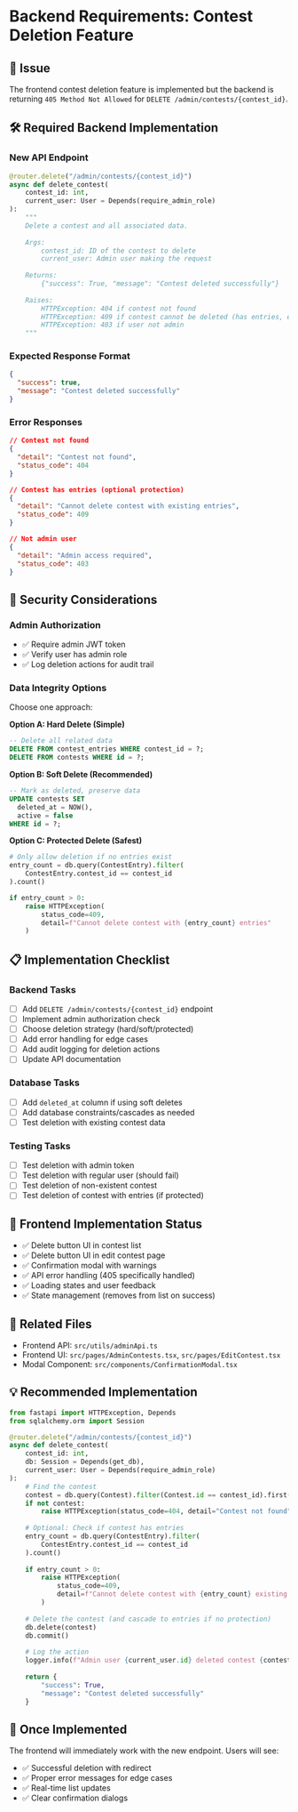 # Backend Requirements: Contest Deletion Feature

## 🚨 Issue
The frontend contest deletion feature is implemented but the backend is returning `405 Method Not Allowed` for `DELETE /admin/contests/{contest_id}`.

## 🛠️ Required Backend Implementation

### **New API Endpoint**
```python
@router.delete("/admin/contests/{contest_id}")
async def delete_contest(
    contest_id: int,
    current_user: User = Depends(require_admin_role)
):
    """
    Delete a contest and all associated data.
    
    Args:
        contest_id: ID of the contest to delete
        current_user: Admin user making the request
        
    Returns:
        {"success": True, "message": "Contest deleted successfully"}
        
    Raises:
        HTTPException: 404 if contest not found
        HTTPException: 409 if contest cannot be deleted (has entries, etc.)
        HTTPException: 403 if user not admin
    """
```

### **Expected Response Format**
```json
{
  "success": true,
  "message": "Contest deleted successfully"
}
```

### **Error Responses**
```json
// Contest not found
{
  "detail": "Contest not found",
  "status_code": 404
}

// Contest has entries (optional protection)
{
  "detail": "Cannot delete contest with existing entries",
  "status_code": 409
}

// Not admin user
{
  "detail": "Admin access required",
  "status_code": 403
}
```

## 🔐 Security Considerations

### **Admin Authorization**
- ✅ Require admin JWT token
- ✅ Verify user has admin role
- ✅ Log deletion actions for audit trail

### **Data Integrity Options**
Choose one approach:

**Option A: Hard Delete (Simple)**
```sql
-- Delete all related data
DELETE FROM contest_entries WHERE contest_id = ?;
DELETE FROM contests WHERE id = ?;
```

**Option B: Soft Delete (Recommended)**
```sql
-- Mark as deleted, preserve data
UPDATE contests SET 
  deleted_at = NOW(),
  active = false 
WHERE id = ?;
```

**Option C: Protected Delete (Safest)**
```python
# Only allow deletion if no entries exist
entry_count = db.query(ContestEntry).filter(
    ContestEntry.contest_id == contest_id
).count()

if entry_count > 0:
    raise HTTPException(
        status_code=409,
        detail=f"Cannot delete contest with {entry_count} entries"
    )
```

## 📋 Implementation Checklist

### **Backend Tasks**
- [ ] Add `DELETE /admin/contests/{contest_id}` endpoint
- [ ] Implement admin authorization check
- [ ] Choose deletion strategy (hard/soft/protected)
- [ ] Add error handling for edge cases
- [ ] Add audit logging for deletion actions
- [ ] Update API documentation

### **Database Tasks**
- [ ] Add `deleted_at` column if using soft deletes
- [ ] Add database constraints/cascades as needed
- [ ] Test deletion with existing contest data

### **Testing Tasks**
- [ ] Test deletion with admin token
- [ ] Test deletion with regular user (should fail)
- [ ] Test deletion of non-existent contest
- [ ] Test deletion of contest with entries (if protected)

## 🚀 Frontend Implementation Status
- ✅ Delete button UI in contest list
- ✅ Delete button UI in edit contest page
- ✅ Confirmation modal with warnings
- ✅ API error handling (405 specifically handled)
- ✅ Loading states and user feedback
- ✅ State management (removes from list on success)

## 🔗 Related Files
- Frontend API: `src/utils/adminApi.ts`
- Frontend UI: `src/pages/AdminContests.tsx`, `src/pages/EditContest.tsx`
- Modal Component: `src/components/ConfirmationModal.tsx`

## 💡 Recommended Implementation

```python
from fastapi import HTTPException, Depends
from sqlalchemy.orm import Session

@router.delete("/admin/contests/{contest_id}")
async def delete_contest(
    contest_id: int,
    db: Session = Depends(get_db),
    current_user: User = Depends(require_admin_role)
):
    # Find the contest
    contest = db.query(Contest).filter(Contest.id == contest_id).first()
    if not contest:
        raise HTTPException(status_code=404, detail="Contest not found")
    
    # Optional: Check if contest has entries
    entry_count = db.query(ContestEntry).filter(
        ContestEntry.contest_id == contest_id
    ).count()
    
    if entry_count > 0:
        raise HTTPException(
            status_code=409, 
            detail=f"Cannot delete contest with {entry_count} existing entries"
        )
    
    # Delete the contest (and cascade to entries if no protection)
    db.delete(contest)
    db.commit()
    
    # Log the action
    logger.info(f"Admin user {current_user.id} deleted contest {contest_id}")
    
    return {
        "success": True,
        "message": "Contest deleted successfully"
    }
```

## 🎯 Once Implemented
The frontend will immediately work with the new endpoint. Users will see:
- ✅ Successful deletion with redirect
- ✅ Proper error messages for edge cases
- ✅ Real-time list updates
- ✅ Clear confirmation dialogs
